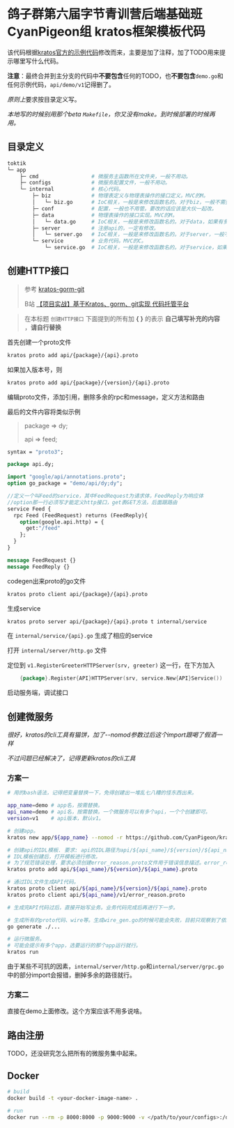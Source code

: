 # 鸽子群第六届字节青训营后端基础班CyanPigeon组 kratos框架模板代码
该代码根据[kratos官方的示例代码](https://github.com/go-kratos/kratos-layout)修改而来，主要是加了注释，加了TODO用来提示哪里写什么代码。

**注意**：最终合并到主分支的代码中**不要包含**任何的TODO，也**不要包含**`demo.go`和任何示例代码，`api/demo/v1`记得删了。

*原则上*要求按目录定义写。

*本地写的时候别用那个beta `Makefile`，你又没有make。到时候部署的时候再用。*

## 目录定义
```bash
toktik
└─ app
    ├─ cmd                 # 微服务主函数所在文件夹，一般不用动。
    ├─ configs             # 微服务配置文件，一般不用动。
    └─ internal            # 核心代码。
        ├─ biz             # 物理表定义与物理表操作的接口定义。MVC的M。
        │   └─ biz.go      # IoC相关，一般是来修改函数名的。对于biz，一般不需要管。
        ├─ conf            # 配置，一般也不用管。要改的话应该是大伙一起改。
        ├─ data            # 物理表操作的接口实现。MVC的M。
        │   └─ data.go     # IoC相关，一般是来修改函数名的。对于data，如果有多个物理表，需要在wire.NewSet()里面增加构造函数。如果没有物理表请留空。
        ├─ server          # 注册api的，一定有修改。
        │   └─ server.go   # IoC相关，一般是来修改函数名的。对于server，一般不需要管。
        └─ service         # 业务代码。MVC的C。
            └─ service.go  # IoC相关，一般是来修改函数名的。对于service，如果有多个api，需要在wire.NewSet()里面增加构造函数。
```
## 创建HTTP接口

> 参考 [kratos-gorm-git](https://github.com/getcharzp/kratos-gorm-git)
> 
> B站  [【项目实战】基于Kratos、gorm、git实现 代码托管平台](https://www.bilibili.com/video/BV17Y4y1y7jt)

> 在本标题 `创建HTTP接口` 下面提到的所有加 **{ }** 的表示 **自己填写补充的内容** ，**请自行替换**

首先创建一个proto文件

```bash
kratos proto add api/{package}/{api}.proto
```

如果加入版本号，则

```bash
kratos proto add api/{package}/{version}/{api}.proto
```

编辑proto文件，添加引用，删除多余的rpc和message，定义方法和路由

最后的文件内容将类似示例

> package => dy; 
> 
> api => feed;

```proto
syntax = "proto3";

package api.dy;

import "google/api/annotations.proto";
option go_package = "demo/api/dy;dy";

//定义一个叫Feed的service，其中FeedRequest为请求体，FeedReply为响应体
//option那一行必须写才能定义http接口，get表GET方法，后面跟路由
service Feed {
  rpc Feed (FeedRequest) returns (FeedReply){
    option(google.api.http) = {
      get:"/feed"
    };
  }
}

message FeedRequest {}
message FeedReply {}
```

codegen出来proto的go文件

```bash
kratos proto client api/{package}/{api}.proto
```

生成service

```bash
kratos proto server api/{package}/{api}.proto t internal/service
```

在 `internal/service/{api}.go` 生成了相应的service

打开 `internal/server/http.go` 文件

定位到 `v1.RegisterGreeterHTTPServer(srv, greeter)` 这一行，在下方加入

```go
	{package}.Register{API}HTTPServer(srv, service.New{API}Service())
```

启动服务端，调试接口

## 创建微服务
*很好，kratos的cli工具有猫饼，加了--nomod参数过后这个import跟喝了假酒一样*

*不过问题已经解决了，记得更新kratos的cli工具*
### 方案一
```bash
# 用的bash语法，记得把变量替换一下，免得创建出一堆乱七八糟的怪东西出来。

app_name=demo # app名，按需替换。
api_name=demo # api名，按需替换。一个微服务可以有多个api，一个个创建即可。
version=v1    # api版本，默认v1。

# 创建app。
kratos new app/${app_name} --nomod -r https://github.com/CyanPigeon/kratos-template.git

# 创建api的IDL模板. 要求: api的IDL路径为api/${api_name}/${version}/${api_name}.proto。
# IDL模板创建后，打开模板进行修改。
# 为了规范错误处理，要求必须创建error_reason.proto文件用于错误信息描述。error_reason.proto的内容见api/demo/v1/error_reason.proto。
kratos proto add api/${api_name}/${version}/${api_name}.proto

# 通过IDL文件生成API代码。
kratos proto client api/${api_name}/${version}/${api_name}.proto
kratos proto client api/${api_name}/v1/error_reason.proto

# 生成完API代码过后，直接开始写业务。业务代码完成后再进行下一步。

# 生成所有的proto代码、wire等。生成wire_gen.go的时候可能会失败，目前只观察到了依赖没有被使用导致的异常。照着模板写应该是不会失败的。
go generate ./...

# 运行微服务。
# 可能会提示有多个app，选要运行的那个app运行就行。
kratos run
```
由于某些不可抗的因素，`internal/server/http.go`和`internal/server/grpc.go`中的部分import会报错，删掉多余的路径就行。
### 方案二
直接在demo上面修改。这个方案应该不用多说啥。
## 路由注册
TODO，还没研究怎么把所有的微服务集中起来。

## Docker
```bash
# build
docker build -t <your-docker-image-name> .

# run
docker run --rm -p 8000:8000 -p 9000:9000 -v </path/to/your/configs>:/data/conf <your-docker-image-name>
```


